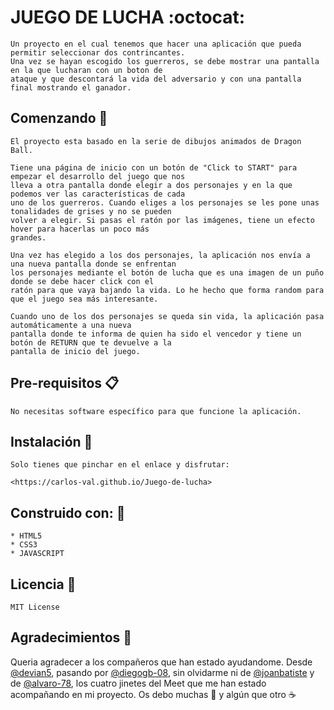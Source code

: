 # JUEGO DE LUCHA :octocat:

    Un proyecto en el cual tenemos que hacer una aplicación que pueda permitir seleccionar dos contrincantes.
    Una vez se hayan escogido los guerreros, se debe mostrar una pantalla en la que lucharan con un boton de 
    ataque y que descontará la vida del adversario y con una pantalla final mostrando el ganador.

## Comenzando :rocket:

    El proyecto esta basado en la serie de dibujos animados de Dragon Ball.
    
    Tiene una página de inicio con un botón de "Click to START" para empezar el desarrollo del juego que nos 
    lleva a otra pantalla donde elegir a dos personajes y en la que podemos ver las características de cada 
    uno de los guerreros. Cuando eliges a los personajes se les pone unas tonalidades de grises y no se pueden 
    volver a elegir. Si pasas el ratón por las imágenes, tiene un efecto hover para hacerlas un poco más 
    grandes.

    Una vez has elegido a los dos personajes, la aplicación nos envía a una nueva pantalla donde se enfrentan 
    los personajes mediante el botón de lucha que es una imagen de un puño donde se debe hacer click con el 
    ratón para que vaya bajando la vida. Lo he hecho que forma random para que el juego sea más interesante.

    Cuando uno de los dos personajes se queda sin vida, la aplicación pasa automáticamente a una nueva 
    pantalla donde te informa de quien ha sido el vencedor y tiene un botón de RETURN que te devuelve a la
    pantalla de inicio del juego.

## Pre-requisitos :clipboard:

    No necesitas software específico para que funcione la aplicación.

## Instalación :wrench:

    Solo tienes que pinchar en el enlace y disfrutar:
    
    <https://carlos-val.github.io/Juego-de-lucha>

## Construido con: :hammer:

    * HTML5
    * CSS3 
    * JAVASCRIPT 

## Licencia :bookmark_tabs:

    MIT License

## Agradecimientos :gift:

Queria agradecer a los compañeros que han estado ayudandome. Desde [@devian5](https://github.com/devian5), pasando por [@diegogb-08](https://github.com/diegogb-08), sin olvidarme ni de [@joanbatiste](https://github.com/joanbatiste) y de [@alvaro-78](https://github.com/Alvaro-78), los cuatro jinetes del Meet que me han estado acompañando en mi proyecto. Os debo muchas :beer: y algún que otro :coffee:


